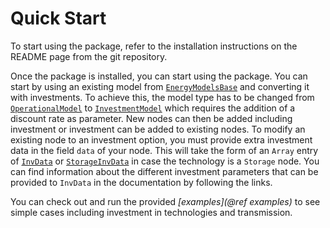 # Quick Start

To start using the package, refer to the installation instructions on the README page from the git repository.

Once the package is installed, you can start using the package. You can start by using an existing model from [`EnergyModelsBase`](https://energymodelsx.github.io/EnergyModelsBase.jl/) and converting it with investments.
To achieve this, the model type has to be changed from [`OperationalModel`](https://energymodelsx.github.io/EnergyModelsBase.jl/dev/library/public/#Model-and-data) to [`InvestmentModel`](@ref) which requires the addition of a discount rate as parameter.
New nodes can then be added including investment or investment can be added to existing nodes. To modify an existing node to an investment option, you must provide extra investment data in the field `data` of your node. This will take the form of an `Array` entry of [`InvData`](@ref) or [`StorageInvData`](@ref) in case the technology is a `Storage` node.
You can find information about the different investment parameters that can be provided to `InvData` in the documentation by following the links.

You can check out and run the provided *[examples](@ref examples)* to see simple cases including investment in technologies and transmission.
